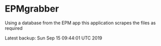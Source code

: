 # EPMgrabber
Using a database from the EPM app this application scrapes the files as required


Latest backup: Sun Sep 15 09:44:01 UTC 2019
